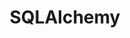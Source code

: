 ---
title: SQLAlchemy
weight: 1
variants: +flyte -serverless -byoc -selfmanaged
layout: py_example
example_file: /external/unionai-examples/v1/flyte-integrations/flytekit-plugins/sql_plugin/sql_plugin/sql_alchemy.py
---